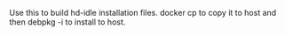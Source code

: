 Use this to build hd-idle installation files. docker cp to copy it to host and then debpkg -i <the compiled.deb> to install to host. 

